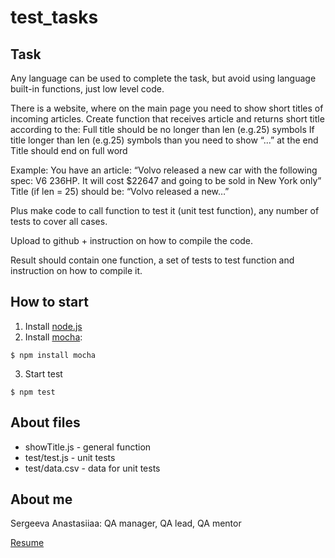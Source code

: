 # test_tasks

## Task

Any language can be used to complete the task, but avoid using language built-in functions, just low level code.

There is a website, where on the main page you need to show short titles of incoming articles.
Create function that receives article and returns short title according to the:
Full title should be no longer than len (e.g.25) symbols
If title longer than len (e.g.25) symbols than you need to show “...” at the end
Title should end on full word

Example:
You have an article: “Volvo released a new car with the following spec: V6 236HP. It will cost $22647 and going to be sold in New York only”
Title (if len = 25) should be: “Volvo released a new…”

Plus make code to call function to test it (unit test function), any number of tests to cover all cases.

Upload to github + instruction on how to compile the code.

Result should contain one function, a set of tests to test function and instruction on how to compile it.


## How to start
1. Install [node.js](https://nodejs.org)
2. Install [mocha](https://mochajs.org/#installation): 
```
$ npm install mocha 
```
3. Start test
```
$ npm test
```

## About files
* showTitle.js - general function 
* test/test.js - unit tests
* test/data.csv - data for unit tests 


## About me
Sergeeva Anastasiiaa: QA manager, QA lead, QA mentor

[Resume](https://sergeevaa.github.io/resume/#)
